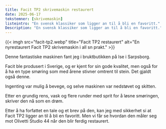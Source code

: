 ```yaml
---
title: Facit TP2 skrivemaskin restaurert
date: 2025-06-17
tekstemner: [skrivemaskin]
listeintro: "En svensk klassiker som ligger an til å bli en favoritt."
Description: "En svensk klassiker som ligger an til å bli en favoritt."
---
```

{{< imgh src="facit-tp2.webp" title="Facit TP2 restaurert" alt="En nyrestaurert Facit TP2 skrivemaskin i all sn prakt." >}}

Denne fantastiske maskinen fant jeg i bruktbutikken på Ise i Sarpsborg. 

Facit ble produsert i Sverige, og er kjent for sin gode kvalitet, men også for å ha en type smøring som med årene stivner omtrent til stein. Det gjaldt også denne.

Ingenting var mulig å bevege, og selve maskinen var nedstøvet og skitten.

Etter en grundig rens, vask og flere runder med sprit for å løsne smøringen, skriver den nå som en drøm.

Etter å ha forfattet en tale og et brev på den, kan jeg med sikkerhet si at Facit TP2 ligger an til å bli en favoritt. Men vi får se hvordan den måler seg mot Olivetti Studio 44 når den blir ferdig restaurert.
